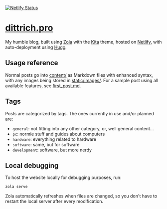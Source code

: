 [![Netlify Status](https://api.netlify.com/api/v1/badges/c9f55710-9443-4276-a550-8a0eb204d363/deploy-status)](https://app.netlify.com/sites/dittrich-pro/deploys)

# [dittrich.pro](https://dittrich.pro)

My humble blog, built using [Zola](https://www.getzola.org/) with the [Kita](https://github.com/st1020/kita) theme, hosted on [Netlify](https://www.netlify.com/), with auto-deployment using [Hugo](https://gohugo.io/).

## Usage reference

Normal posts go into [content/](content/) as Markdown files with enhanced syntax, with any images being stored in [static/images/](static/images/). For a sample post using all available features, see [first_post.md](content/test-post.md).

## Tags

Posts are categorized by tags. The ones currently in use and/or planned are:

- `general`: not fitting into any other category, or, well general content...
- `pc`: normie stuff and guides about computers
- `hardware`: everything related to hardware
- `software`: same, but for software
- `development`: software, but more nerdy

## Local debugging

To host the website locally for debugging purposes, run:

```
zola serve
```

Zola automatically refreshes when files are changed, so you don't have to restart the local server after every modification.
